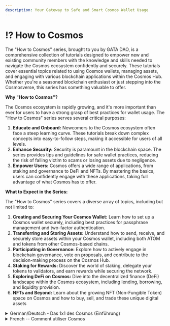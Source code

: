 ```yaml
---
description: Your Gateway to Safe and Smart Cosmos Wallet Usage
---
```


# ⁉ How to Cosmos

The "How to Cosmos" series, brought to you by GATA DAO, is a comprehensive collection of tutorials designed to empower new and existing community members with the knowledge and skills needed to navigate the Cosmos ecosystem confidently and securely. These tutorials cover essential topics related to using Cosmos wallets, managing assets, and engaging with various blockchain applications within the Cosmos Hub. Whether you're a seasoned blockchain enthusiast or just stepping into the Cosmosverse, this series has something valuable to offer.

**Why "How to Cosmos"?**

The Cosmos ecosystem is rapidly growing, and it's more important than ever for users to have a strong grasp of best practices for wallet usage. The "How to Cosmos" series serves several critical purposes:

1. **Educate and Onboard:** Newcomers to the Cosmos ecosystem often face a steep learning curve. These tutorials break down complex concepts into easy-to-follow steps, making it accessible for users of all levels.
2. **Enhance Security:** Security is paramount in the blockchain space. The series provides tips and guidelines for safe wallet practices, reducing the risk of falling victim to scams or losing assets due to negligence.
3. **Empower Users:** Cosmos offers a wide range of applications, from staking and governance to DeFi and NFTs. By mastering the basics, users can confidently engage with these applications, taking full advantage of what Cosmos has to offer.

**What to Expect in the Series:**&#x20;

The "How to Cosmos" series covers a diverse array of topics, including but not limited to:

1. **Creating and Securing Your Cosmos Wallet:** Learn how to set up a Cosmos wallet securely, including best practices for passphrase management and two-factor authentication.
2. **Transferring and Storing Assets:** Understand how to send, receive, and securely store assets within your Cosmos wallet, including both ATOM and tokens from other Cosmos-based chains.
3. **Participating in Governance:** Explore how to actively engage in blockchain governance, vote on proposals, and contribute to the decision-making process on the Cosmos Hub.
4. **Staking for Rewards:** Discover the world of staking, delegate your tokens to validators, and earn rewards while securing the network.
5. **Exploring DeFi on Cosmos:** Dive into the decentralized finance (DeFi) landscape within the Cosmos ecosystem, including lending, borrowing, and liquidity provision.
6. **NFTs and Beyond:** Learn about the growing NFT (Non-Fungible Token) space on Cosmos and how to buy, sell, and trade these unique digital assets



<details>

<summary>German/Deutsch - Das 1x1 des Cosmos (Einführung)</summary>

Leitfaden zur sicheren und intelligenten Nutzung von Wallets in Cosmos

Die "How to Cosmos"-Reihe, die von GATA DAO zur Verfügung gestellt wird, ist eine umfassende Sammlung an Tutorials, die neuen als auch bestehenden Community-Mitgliedern das Wissen und die Fähigkeiten vermitteln sollen, die sie benötigen, um sich sicher im Cosmos Ökosystem zu bewegen.

Diese Tutorials behandeln wesentliche Themen im Zusammenhang mit der Verwendung von Wallets (“digitalen Geldbörsen”), der Verwaltung von Vermögenswerten und dem Umgang mit verschiedenen Blockchain-Anwendungen innerhalb von Cosmos.&#x20;

Unabhängig davon, ob du ein erfahrener Blockchain-Enthusiast bist oder gerade erst am Anfang deiner Reise durch das Cosmos-Universum stehst: Diese Reihe an Leitfäden soll dir dabei behilflich sein, dich zurechtzufinden und die Vorteile von Cosmos zu nutzen.

**Warum "How to Cosmos"?**&#x20;

Das Cosmos Ökosystem entwickelt sich in einem rasanten Tempo weiter, und es ist wichtiger denn je, dass die Nutzer die besten Praktiken bei der Nutzung diverser Wallets kennen. Die "How to Cosmos"-Serie dient mehreren wichtigen Zwecken:

1. **Einführung & Aufklärung:** Neulinge stehen im Cosmos oft vor großen Herausforderungen. In diesen Tutorials werden komplexe Konzepte in leicht nachvollziehbare Schritte zerlegt, so dass sie für User aller Niveaus leicht verständlich sind.
2. **Verbesserung der Sicherheit:** Sicherheit ist im Bereich von Blockchains von größter Bedeutung. Diese Reihe bietet deshalb Tipps und Ratschläge für den sicheren Umgang mit Wallets und soll damit das Risiko, Opfer von Betrug zu werden oder Vermögenswerte aufgrund von Fahrlässigkeit zu verlieren, minimieren.
3. **User befähigen:** Cosmos bietet eine breite Palette von Anwendungen, von Staking über Governance zu DeFi und NFTs reichen. Wenn User die Grundlagen sicher beherrschen, können sie die volle Bandbreite an Anwendungen selbstbewusst nutzen und alle Vorteile, die Cosmos zu bieten hat, voll ausschöpfen.

**Was du von dieser Reihe erwarten kannst:**&#x20;

Die "How to Cosmos"-Serie deckt ein breites Spektrum an Themen ab, einschließlich, aber nicht beschränkt auf:

1. **Erstellung von Cosmos Wallets & sicherer Umgang:** Lerne, wie du eine Wallet sicher einrichtest, einschließlich bewährter Verfahren für die Verwaltung von Passphrasen (“seedphrase”) und Zwei-Faktor-Authentifizierung.
2. **Übertragung & Speicherung von Vermögenswerten:** Verstehe, wie du Vermögenswerte innerhalb deiner Wallet sendest, empfängst und sicher speichern kannst, wie beispielsweise ATOM oder Tokens anderer Cosmos-basierter Blockchains.
3. **Teilnahme an Blockchain-Governance:** Erfahre, wie du dich aktiv an der Blockchain-Governance beteiligen, über Vorschläge abstimmen und zur Entscheidungsfindung des Cosmos Hubs aktiv beitragen kannst.
4. **Token via Staking vermehren:** Mittels Staking kannst du sowohl Belohnungen für dich als auch die Sicherheit des Netzwerkes als Ganzes sichern. In diesem Teil erfährst du, worauf es beim Delegieren von Token an Validatoren ankommt und worauf du zu achten hast.
5. **DeFi auf Cosmos erforschen:** Tauche ein in die dezentralisierte Finanzlandschaft (DeFi) innerhalb des Cosmos-Ökosystems, einschließlich Kreditvergabe, Kreditaufnahme und Liquiditätsbereitstellung.
6. **NFTs & mehr:** Erfahre mehr über den wachsenden Sektor der NFTs (“non-fungible tokens”) innerhalb des Cosmos und wie du diese einzigartigen digitalen Vermögenswerte kaufen, verkaufen und handeln kannst

</details>

<details>

<summary>French -- Comment utiliser Cosmos</summary>

La série « Comment utiliser Cosmos », proposée par GATA DAO, est une collection complète de tutoriels conçue pour autonomiser les nouveaux membres de la communauté, ainsi que ceux qui sont déjà présents, avec les connaissances et compétences nécessaires pour naviguer en toute confiance et sécurité dans l'écosystème Cosmos. Ces tutoriels couvrent des sujets essentiels liés à l'utilisation des portefeuilles Cosmos, à la gestion des actifs et à l'interaction avec diverses applications blockchain au sein de l'écosystème Cosmos Hub. Que vous soyez un passionné expérimenté de la blockchain ou que vous découvriez tout juste l'univers Cosmos, cette série a quelque chose de précieux à offrir.

Pourquoi « Comment utiliser Cosmos » ? L'écosystème Cosmos est en pleine croissance, et il est plus important que jamais que les utilisateurs aient une solide compréhension des meilleures pratiques d'utilisation des portefeuilles. La série « Comment utiliser Cosmos » remplit plusieurs objectifs essentiels :

1. **Éduquer et Intégrer** : Les nouveaux venus dans l'écosystème Cosmos sont souvent confrontés à une courbe d'apprentissage abrupte. Ces tutoriels simplifient des concepts complexes en étapes faciles à suivre, les rendant accessibles à tous les niveaux d'utilisateurs.
2. **Renforcer la Sécurité** : La sécurité est primordiale dans l'espace blockchain. La série fournit des conseils et des directives pour des pratiques de portefeuille sécurisées, réduisant ainsi le risque de tomber dans les pièges des escroqueries ou de perdre des actifs par négligence.
3. **Donner du Pouvoir aux Utilisateurs** : Cosmos propose une vaste gamme d'applications, allant du staking et de la gouvernance à la DeFi (finance décentralisée) et aux NFT (tokens non fongibles). En maîtrisant les bases, les utilisateurs peuvent interagir en toute confiance avec ces applications et tirer pleinement parti de ce que Cosmos a à offrir.

À quoi s'attendre dans la série : La série « Comment utiliser Cosmos » couvre un large éventail de sujets, notamment les suivants, sans s'y limiter :

1. Création et Sécurisation de Votre Portefeuille Cosmos : Apprenez comment configurer un portefeuille Cosmos en toute sécurité, y compris les meilleures pratiques pour la gestion des phrases de passe et l'authentification à deux facteurs.
2. Transfert et Stockage d'Actifs : Comprenez comment envoyer, recevoir et stocker en toute sécurité des actifs dans votre portefeuille Cosmos, y compris à la fois les ATOM et les tokens provenant d'autres chaînes basées sur Cosmos.
3. Participation à la Gouvernance : Explorez comment participer activement à la gouvernance blockchain, voter sur les propositions et contribuer au processus décisionnel au sein du Cosmos Hub.
4. Staking pour des Récompenses : Découvrez l'univers du staking, déléguez vos tokens à des validateurs et gagnez des récompenses tout en contribuant à la sécurisation du réseau.
5. Exploration de la DeFi sur Cosmos : Plongez dans le paysage de la finance décentralisée (DeFi) au sein de l'écosystème Cosmos, y compris les prêts, les emprunts et la fourniture de liquidités.
6. NFTs et Au-Delà : Découvrez l'espace en pleine croissance des tokens non fongibles (NFT) sur Cosmos, et apprenez comment acheter, vendre et échanger ces actifs numériques uniques.

</details>
